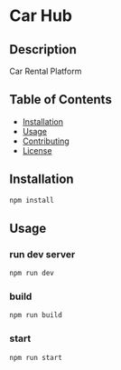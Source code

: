 # Car Hub

## Description

Car Rental Platform

## Table of Contents

- [Installation](#installation)
- [Usage](#usage)
- [Contributing](#contributing)
- [License](#license)

## Installation

```bash
npm install
```

## Usage

### run dev server

```bash
npm run dev
```
### build 

```bash
npm run build
```
### start 

```bash
npm run start
```
